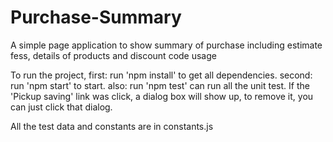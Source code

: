 # Purchase-Summary
A simple page application to show summary of purchase including estimate fess, details of products and discount code usage

To run the project,
first: run 'npm install' to get all dependencies.
second: run 'npm start' to start.
also: run 'npm test' can run all the unit test.
If the 'Pickup saving' link was click, a dialog box will show up, to remove it, you can just click that dialog.

All the test data and constants are in constants.js
